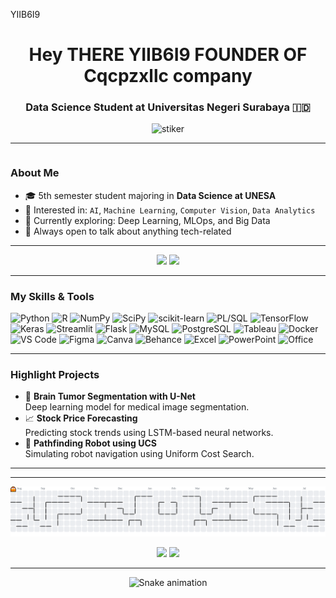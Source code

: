 YIIB6I9 

<h1 align="center">Hey THERE YIIB6I9 FOUNDER OF Cqcpzxllc company </h1>
<h3 align="center">Data Science Student at Universitas Negeri Surabaya 🇮🇩</h3>

<p align="center">
  <img src="GIF/Desain tanpa judul.gif" alt="stiker" width="300" />
</p>

---

<div style="display: flex; align-items: center; justify-content: space-between;">
  <div>

  <h3>About Me</h3>
  <ul>
    <li>🎓 5th semester student majoring in <strong>Data Science at UNESA</strong></li>
    <li>🤖 Interested in: <code>AI</code>, <code>Machine Learning</code>, <code>Computer Vision</code>, <code>Data Analytics</code></li>
    <li>🌱 Currently exploring: Deep Learning, MLOps, and Big Data</li>
    <li>💬 Always open to talk about anything tech-related</li>
  </ul>

  ---
  <p align="center">
    <img src="https://media4.giphy.com/media/OLPQ6z2hlHmwFc4Hso/giphy.gif" width="230" />
    <img src="https://media4.giphy.com/media/v1.Y2lkPTc5MGI3NjExZWI5OGp5ZmRhN3A1cGJuNWI1emc0OXJkN2VjMDE0bDI1czVjcWN2eSZlcD12MV9pbnRlcm5hbF9naWZfYnlfaWQmY3Q9Zw/6OrCT1jVbonHG/giphy.gif" width="370" />
</p>

---

### My Skills & Tools

![Python](https://img.shields.io/badge/Python-FFD43B?style=for-the-badge&logo=python&logoColor=blue) ![R](https://img.shields.io/badge/R-276DC3?style=for-the-badge&logo=r&logoColor=white) ![NumPy](https://img.shields.io/badge/Numpy-777BB4?style=for-the-badge&logo=numpy&logoColor=white) ![SciPy](https://img.shields.io/badge/SciPy-654FF0?style=for-the-badge&logo=scipy&logoColor=white) ![scikit-learn](https://img.shields.io/badge/scikit_learn-F7931E?style=for-the-badge&logo=scikit-learn&logoColor=white) ![PL/SQL](https://img.shields.io/badge/PLSQL-F80000?style=for-the-badge&logo=oracle&logoColor=black) ![TensorFlow](https://img.shields.io/badge/TensorFlow-FF6F00?style=for-the-badge&logo=tensorflow&logoColor=white) ![Keras](https://img.shields.io/badge/Keras-FF0000?style=for-the-badge&logo=keras&logoColor=white) ![Streamlit](https://img.shields.io/badge/Streamlit-FF4B4B?style=for-the-badge&logo=streamlit&logoColor=white) ![Flask](https://img.shields.io/badge/Flask-000000?style=for-the-badge&logo=flask&logoColor=white) ![MySQL](https://img.shields.io/badge/MySQL-005C84?style=for-the-badge&logo=mysql&logoColor=white) ![PostgreSQL](https://img.shields.io/badge/PostgreSQL-316192?style=for-the-badge&logo=postgresql&logoColor=white) ![Tableau](https://img.shields.io/badge/Tableau-E97627?style=for-the-badge&logo=tableau&logoColor=white) ![Docker](https://img.shields.io/badge/Docker-2CA5E0?style=for-the-badge&logo=docker&logoColor=white) ![VS Code](https://img.shields.io/badge/VSCode-0078D4?style=for-the-badge&logo=visual%20studio%20code&logoColor=white) ![Figma](https://img.shields.io/badge/Figma-F24E1E?style=for-the-badge&logo=figma&logoColor=white) ![Canva](https://img.shields.io/badge/Canva-00C4CC?style=for-the-badge&logo=canva&logoColor=white) ![Behance](https://img.shields.io/badge/Behance-0054F7?style=for-the-badge&logo=behance&logoColor=white) ![Excel](https://img.shields.io/badge/Microsoft_Excel-217346?style=for-the-badge&logo=microsoft-excel&logoColor=white) ![PowerPoint](https://img.shields.io/badge/Microsoft_PowerPoint-B7472A?style=for-the-badge&logo=microsoft-powerpoint&logoColor=white) ![Office](https://img.shields.io/badge/Microsoft_Office-D83B01?style=for-the-badge&logo=microsoft-office&logoColor=white)

---

### Highlight Projects

- 🧠 **Brain Tumor Segmentation with U-Net**  
  Deep learning model for medical image segmentation.
- 📈 **Stock Price Forecasting**  
  Predicting stock trends using LSTM-based neural networks.
- 🤖 **Pathfinding Robot using UCS**  
  Simulating robot navigation using Uniform Cost Search.

---



---
<p align="center">
  <picture>
  <source media="(prefers-color-scheme: dark)" srcset="https://raw.githubusercontent.com/akhmaddany234/akhmaddany234/output/pacman-contribution-graph-dark.svg">
  <source media="(prefers-color-scheme: light)" srcset="https://raw.githubusercontent.com/akhmaddany234/akhmaddany234/output/pacman-contribution-graph.svg">
  <img alt="pacman contribution graph" src="https://raw.githubusercontent.com/akhmaddany234/akhmaddany234/output/pacman-contribution-graph.svg">
</picture>
</p>



<p align="center">
  <img src="https://github-readme-stats.vercel.app/api?username=alamimran613&theme=dark&hide_border=false&include_all_commits=true&count_private=true" width="48%">
  <img src="https://github-readme-streak-stats.herokuapp.com/?user=alamimran613&theme=dark&hide_border=false" width="48%">
</p>

---
<div align="center">
  <img src="https://profile-readme-generator.com/assets/snake.svg" alt="Snake animation" />
</div>

